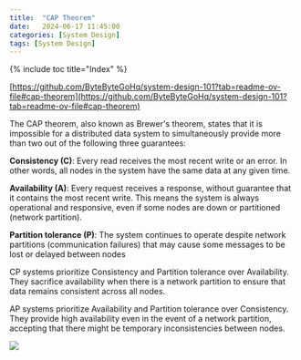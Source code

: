 ```yaml
---
title:  "CAP Theorem"
date:   2024-06-17 11:45:00
categories: [System Design]
tags: [System Design]
---
```


{% include toc title="Index" %}

[https://github.com/ByteByteGoHq/system-design-101?tab=readme-ov-file#cap-theorem](https://github.com/ByteByteGoHq/system-design-101?tab=readme-ov-file#cap-theorem)

The CAP theorem, also known as Brewer's theorem, states that it is impossible
for a distributed data system to simultaneously
provide more than two out of the following three guarantees:

**Consistency (C)**: Every read receives the most recent write or an error.
In other words, all nodes in the system have the same data at any given time.

**Availability (A)**: Every request receives a response, without guarantee that
it contains the most recent write.
This means the system is always operational and responsive, even if some nodes
are down or partitioned (network partition).

**Partition tolerance (P)**: The system continues to operate despite network
partitions (communication failures)
that may cause some messages to be lost or delayed between nodes

CP systems prioritize Consistency and Partition tolerance over Availability.
They sacrifice availability when there is a network partition to ensure that
data remains consistent across all nodes.

AP systems prioritize Availability and Partition tolerance over Consistency.
They provide high availability even in the event of a network partition,
accepting that there might be temporary inconsistencies between nodes.

![](https://www.youtube.com/watch?v=BHqjEjzAicA)

